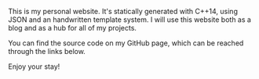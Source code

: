 This is my personal website. It's statically generated with C++14, using JSON and an handwritten template system. I will use this website both as a blog and as a hub for all of my projects.

You can find the source code on my GitHub page, which can be reached through the links below.

Enjoy your stay!
